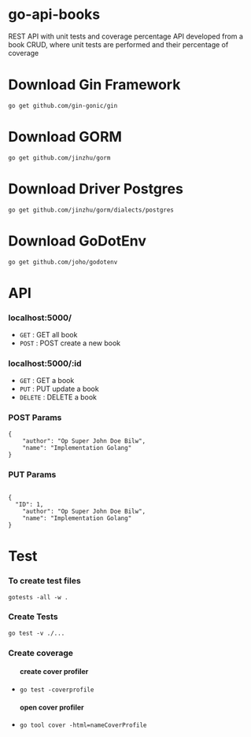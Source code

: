 # go-api-books
REST API with unit tests and coverage percentage
API developed from a book CRUD, where unit tests are performed and their percentage of coverage

# Download Gin Framework
<pre><code>go get github.com/gin-gonic/gin</code></pre>

# Download GORM
<pre><code>go get github.com/jinzhu/gorm</code></pre>

# Download Driver Postgres
<pre><code>go get github.com/jinzhu/gorm/dialects/postgres</code></pre>

# Download GoDotEnv
<pre><code>go get github.com/joho/godotenv</code></pre>

# API
<h3>localhost:5000/</h3>
<ul>
<li><code>GET</code> : GET all book</li>
<li><code>POST</code> : POST create a new book</li>
</ul>

<h3>localhost:5000/:id</h3>
<ul>
<li><code>GET</code> : GET a book</li>
<li><code>PUT</code> : PUT update a book</li>
<li><code>DELETE</code> : DELETE a book</li>
</ul>

<h3>POST Params</h3>
<pre><code>{
	"author": "Op Super John Doe Bilw",
	"name": "Implementation Golang"
}
</code></pre>

<h3>PUT Params</h3>
<pre><code>
{
  "ID": 1,
	"author": "Op Super John Doe Bilw",
	"name": "Implementation Golang"
}
</code></pre>

# Test 
<h3>To create test files</h3>
<pre><code>gotests -all -w .</code></pre>

<h3>Create Tests</h3>
<pre><code>go test -v ./...</code></pre>

<h3>Create coverage</h3>
<ul>
  <h4>create cover profiler</h4>
  <li>
    <pre><code>go test -coverprofile<nameController></code></pre>
  </li>
  <h4>open cover profiler</h4>
  <li>
    <pre><code>go tool cover -html=nameCoverProfile</code></pre>
  </li>
</ul>
